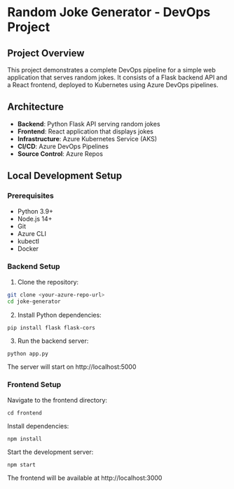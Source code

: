 # Random Joke Generator - DevOps Project

## Project Overview

This project demonstrates a complete DevOps pipeline for a simple web application that serves random jokes. It consists of a Flask backend API and a React frontend, deployed to Kubernetes using Azure DevOps pipelines.

## Architecture

- **Backend**: Python Flask API serving random jokes
- **Frontend**: React application that displays jokes
- **Infrastructure**: Azure Kubernetes Service (AKS)
- **CI/CD**: Azure DevOps Pipelines
- **Source Control**: Azure Repos

## Local Development Setup

### Prerequisites

- Python 3.9+
- Node.js 14+
- Git
- Azure CLI
- kubectl
- Docker

### Backend Setup

1. Clone the repository:

```bash
git clone <your-azure-repo-url>
cd joke-generator
```

2. Install Python dependencies:

`pip install flask flask-cors`

3. Run the backend server:

`python app.py`

The server will start on http://localhost:5000

### Frontend Setup

Navigate to the frontend directory:

`cd frontend`

Install dependencies:

`npm install`

Start the development server:

`npm start`

The frontend will be available at http://localhost:3000
